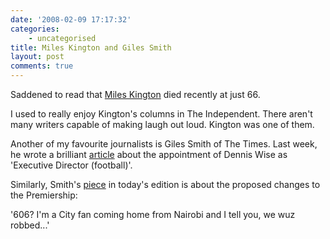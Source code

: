 ```yaml
---
date: '2008-02-09 17:17:32'
categories:
    - uncategorised
title: Miles Kington and Giles Smith
layout: post
comments: true
---
```


Saddened to read that [Miles
Kington](http://www.independent.co.uk/news/media/miles-kington-polymath-wit-and-jazz-aficionado-dies-at-66-776222.html)
died recently at just 66.

I used to really enjoy Kington's columns in The Independent. There
aren't many writers capable of making laugh out loud. Kington was one of
them.

Another of my favourite journalists is Giles Smith of The Times. Last
week, he wrote a brilliant
[article](http://www.timesonline.co.uk/tol/sport/columnists/giles_smith/article3291900.ece)
about the appointment of Dennis Wise as 'Executive Director (football)'.

Similarly, Smith's
[piece](http://www.timesonline.co.uk/tol/sport/columnists/giles_smith/article3337667.ece)
in today's edition is about the proposed changes to the Premiership:

'606? I'm a City fan coming home from Nairobi and I tell you, we wuz
robbed...'
